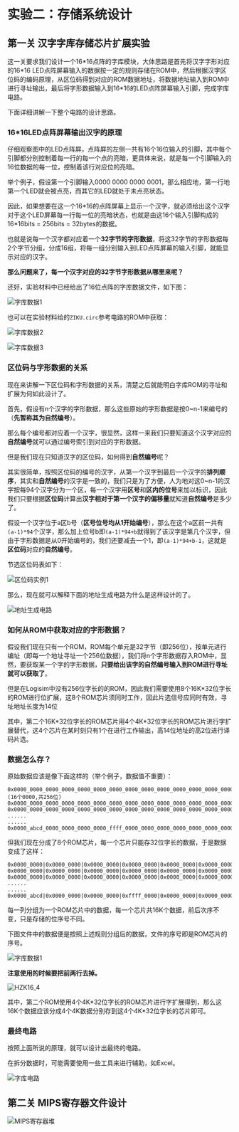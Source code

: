 # 实验二：存储系统设计

## 第一关 汉字字库存储芯片扩展实验

这一关要求我们设计一个16\*16点阵的字库模块，大体思路是首先将汉字字形对应的16\*16 LED点阵屏幕输入的数据按一定的规则存储在ROM中，然后根据汉字区位码的编码原理，从区位码得到对应的ROM数据地址，将数据地址输入到ROM中进行寻址输出，最后将字形数据输入到16\*16的LED点阵屏幕输入引脚，完成字库电路。

下面详细讲解一下整个电路的设计思路。

### 16\*16LED点阵屏幕输出汉字的原理

仔细观察图中的LED点阵屏，点阵屏的左侧一共有16个16位输入的引脚，其中每个引脚都分别控制着每一行的每一个点的亮暗，更具体来说，就是每一个引脚输入的16位数据的每一位，控制着该行对应位的亮暗。

举个例子，假设第一个引脚输入0000 0000 0000 0001，那么相应地，第一行地第一个LED就会被点亮，而其它的LED就处于未点亮状态。

因此，如果想要在这一个16\*16的点阵屏幕上显示一个汉字，就必须给出这个汉字对于这个LED屏幕每一行每一位的亮暗状态，也就是由这16个输入引脚构成的16\*16bits = 256bits = 32bytes的数据。

也就是说每一个汉字都对应着一个**32字节的字形数据**，将这32字节的字形数据每2个字节分组，分成16组，将每一组分别输入到LED点阵屏幕的输入引脚，就能显示对应的汉字。

**那么问题来了，每一个汉字对应的32字节字形数据从哪里来呢？**

还好，实验材料中已经给出了16位点阵的字库数据文件，如下图：

![字库数据1](./img/字库数据1.png)

也可以在实验材料给的`ZIKU.circ`参考电路的ROM中获取：

![字库数据2](./img/字库数据2.png)

![字库数据3](./img/字库数据3.png)

### 区位码与字形数据的关系

现在来讲解一下区位码和字形数据的关系，清楚之后就能明白字库ROM的寻址和扩展为何如此设计了。

首先，假设有n个汉字的字形数据，那么这些原始的字形数据是按0\~n-1来编号的（**先暂称其为自然编号**）。

那么每个编号都对应着一个汉字，很显然，这样一来我们只要知道这个汉字对应的**自然编号**就可以通过编号索引到对应的字形数据。

但是我们现在只知道汉字的区位码，如何得到**自然编号**呢？

其实很简单，按照区位码的编号的汉字，从第一个汉字到最后一个汉字的**排列顺序**，其实和**自然编号**的汉字是一致的，我们只是为了方便，人为地对这0\~n-1的汉字按每94个汉字分为一个区，每一个汉字用**区号**和**区内的位号**来加以标识，因此我们只要根据**区位码**计算出**汉字相对于第一个汉字的偏移量**就知道**自然编号**是多少了。

假设一个汉字位于a区b号（**区号位号均从1开始编号**），那么在这个a区前一共有`(a-1)*94`个汉字，那么加上位号b即`(a-1)*94+b`就得到了该汉字是第几个汉字，但由于字形数据是从0开始编号的，我们还要减去一个1，即`(a-1)*94+b-1`，这就是**区位码**对应的**自然编号**。

节选区位码表如下：

![区位码实例1](./img/区位码实例1.png)

那么，现在就可以解释下面的地址生成电路为什么是这样设计的了。

![地址生成电路](./img/地址生成电路.png)

### 如何从ROM中获取对应的字形数据？

假设我们现在只有一个ROM，ROM每个单元是32字节（即256位），按单元进行编址（即每一个地址寻址一个256位数据），我们将n个字形数据存入ROM中，显然，要获取某一个字的字形数据，**只要给出该字的自然编号输入到ROM进行寻址就可以获取了**。

但是在Logisim中没有256位字长的的ROM，因此我们需要使用8个16K*32位字长的ROM进行位扩展，这8个ROM芯片须同时工作，因此片选信号应同时有效，寻址地址长度为14位

其中，第二个16K\*32位字长的ROM芯片用4个4K\*32位字长的ROM芯片进行字扩展替代，这4个芯片在某时刻只有1个在进行工作输出，高14位地址的高2位进行译码片选。

### 数据怎么存？

原始数据应该是像下面这样的（举个例子，数据值不重要）：

```
0x0000_0000_0000_0000_0000_0000_0000_0000_0000_0000_0000_0000_0000_0000_0000_0000 (16个0000,共256位)
0x0000_0000_0000_0000_0000_0000_0000_0000_0000_0000_0000_0000_0000_0000_0000_0001
0x0000_0000_0000_0000_0000_0000_0000_0000_0000_0000_0000_0000_0000_0000_0000_0002
......
......
0x0000_abcd_0000_0000_0000_0000_ffff_0000_0000_0000_0000_0000_0000_0000_0000_0002
```

但我们现在分成了8个ROM芯片，每一个芯片只能存32位字长的数据，于是数据变成了这样：

```
0x0000_0000|0x0000_0000|0x0000_0000|0x0000_0000|0x0000_0000|0x0000_0000|0x0000_0000|0x0000_0000
0x0000_0000|0x0000_0000|0x0000_0000|0x0000_0000|0x0000_0000|0x0000_0000|0x0000_0000|0x0000_0001
0x0000_0000|0x0000_0000|0x0000_0000|0x0000_0000|0x0000_0000|0x0000_0000|0x0000_0000|0x0000_0002
......
......
0x0000_abcd|0x0000_0000|0x0000_0000|0xffff_0000|0x0000_0000|0x0000_0000|0x0000_0000|0x0000_0000
```

每一列分组为一个ROM芯片中的数据，每一个芯片共16K个数据，前后次序不变，只是存储的位序号不同。

下图文件中的数据便是按照上述规则分组后的数据，文件的序号即是ROM芯片的序号。

![字库数据1](./img/字库数据1.png)

**注意使用的时候要把前两行去掉。**

![HZK16_4](./img/HZK16_4.png)

其中，第二个ROM使用4个4K\*32位字长的ROM芯片进行字扩展得到，那么这16K个数据应该分成4个4K数据分别存到这4个4K*32位字长的芯片即可。

### 最终电路

按照上面所说的原理，就可以设计出最终的电路。

在拆分数据时，可能需要使用一些工具来进行辅助，如Excel。

![字库电路](./img/字库电路.png)

## 第二关 MIPS寄存器文件设计

![MIPS寄存器堆](./img/MIPS寄存器堆.png)
